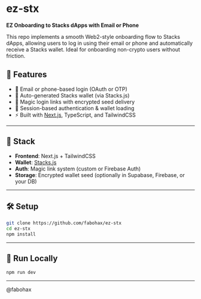 # ez-stx

**EZ Onboarding to Stacks dApps with Email or Phone**

This repo implements a smooth Web2-style onboarding flow to Stacks dApps, allowing users to log in using their email or phone and automatically receive a Stacks wallet. Ideal for onboarding non-crypto users without friction.

## 🚀 Features

- 🔐 Email or phone-based login (OAuth or OTP)
- 🔑 Auto-generated Stacks wallet (via Stacks.js)
- 📩 Magic login links with encrypted seed delivery
- 🔄 Session-based authentication & wallet loading
- ⚡ Built with [Next.js](https://nextjs.org/), TypeScript, and TailwindCSS

---

## 🧩 Stack

- **Frontend**: Next.js + TailwindCSS
- **Wallet**: [Stacks.js](https://github.com/hirosystems/stacks.js)
- **Auth**: Magic link system (custom or Firebase Auth)
- **Storage**: Encrypted wallet seed (optionally in Supabase, Firebase, or your DB)

---

## 🛠 Setup

```bash
git clone https://github.com/fabohax/ez-stx
cd ez-stx
npm install
````
---

## 🧪 Run Locally

```bash
npm run dev
```

---

@fabohax
